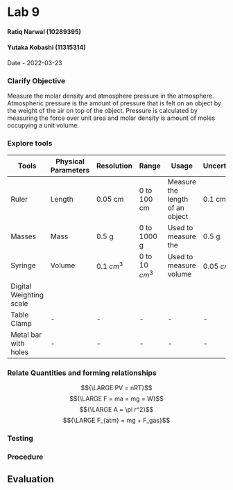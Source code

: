 # Lab 9
#### Ratiq Narwal (10289395)
#### Yutaka Kobashi (11315314)
Date - 2022-03-23



### Clarify Objective

Measure the molar density and atmosphere pressure in the atmosphere. Atmospheric pressure is the amount of pressure that is felt on an object by the weight of the air on top of the object. Pressure is calculated by measuring the force over unit area and molar density is amount of moles occupying a unit volume.


### Explore tools
| Tools                   | Physical Parameters | Resolution   | Range            | Usage                           | Uncertainty   |
| ----------------------- | ------------------- | ------------ | ---------------- | ------------------------------- | ------------- |
| Ruler                   | Length              | 0.05 cm      | 0 to 100 cm      | Measure the length of an object | 0.1 cm        |
| Masses                  | Mass                | 0.5 g        | 0 to 1000 g      | Used to measure the             | 0.5 g         |
| Syringe                 | Volume              | 0.1 ${cm^3}$ | 0 to 10 ${cm^3}$ | Used to measure volume          | 0.05 ${cm^3}$ |
| Digital Weighting scale |                     |              |                  |                                 |               |
| Table Clamp             | -                   | -            | -                | -                               | -             | 
| Metal bar with holes    | -                   | -            | -                | -                               | -             |

### Relate Quantities and forming relationships

$${\LARGE PV = nRT}$$
$${\LARGE F = ma = mg = W}$$
$${\LARGE A = \pi r^2}$$
$${\LARGE F_{atm} = mg + F_gas}$$



### Testing

### Procedure

## Evaluation